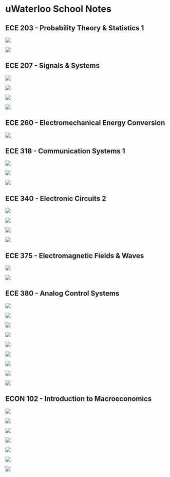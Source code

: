 # uWaterloo School Notes



## ECE 203 - Probability Theory & Statistics 1

<a href = "Probability&Statistics/Combinations&Permutations.html" target = "_blank" rel = "noopener noreferrer">![](https://img.shields.io/badge/Probability%20&%20Statistics-Combinations%20%26%20Permutations-cyan)</a>

<a href = "Probability&Statistics/Probability.html" target = "_blank" rel = "noopener noreferrer">![](https://img.shields.io/badge/Probability%20&%20Statistics-Probability-cyan)</a>



## ECE 207 -  Signals & Systems

<a href = "Signals&Systems/Energy&Power.html" target = "_blank" rel = "noopener noreferrer">![](https://img.shields.io/badge/Signals%20%26%20Systems-Energy%20&%20Power-orange)</a>

<a href = "Signals&Systems/LaplaceTransforms.html" target = "_blank" rel = "noopener noreferrer">![](https://img.shields.io/badge/Signals%20%26%20Systems-Laplace%20Transforms-orange)</a>

<a href = "Signals&Systems/FourierSeries&Transforms.html" target = "_blank" rel = "noopener noreferrer">![](https://img.shields.io/badge/Signals%20%26%20Systems-Fourier%20Series%20&%20Transforms-orange)</a>

<a href = "Signals&Systems/ZTransforms.html" target = "_blank" rel = "noopener noreferrer">![](https://img.shields.io/badge/Signals%20%26%20Systems-Z%20Transforms-orange)</a>



## ECE 260 - Electromechanical Energy Conversion

<a href = "PowerSystems/ACPower.html" target = "_blank" rel = "noopener noreferrer">![](https://img.shields.io/badge/Signals%20Systems-AC%20Power-goldenrod)</a>



## ECE 318 -  Communication Systems 1

<a href = "Signals&Systems/Energy&Power.html" target = "_blank" rel = "noopener noreferrer">![](https://img.shields.io/badge/Signals%20%26%20Systems-Energy%20&%20Power-orange)</a>

<a href = "Signals&Systems/FourierSeries&Transforms.html" target = "_blank" rel = "noopener noreferrer">![](https://img.shields.io/badge/Signals%20%26%20Systems-Fourier%20Series%20&%20Transforms-orange)</a>

<a href = "AnalogCommunication/Autocorrelation&Crosscorrelation.html" target = "_blank" rel = "noopener noreferrer">![](https://img.shields.io/badge/Analog%20Communication-Autocorrelation%20&%20Crosscorrelation-pink)</a>



## ECE 340 - Electronic Circuits 2

<a href = "Circuits/BJTs.html" target = "_blank" rel = "noopener noreferrer">![](https://img.shields.io/badge/Circuits-BJTs-brightgreen)</a>

<a href = "Circuits/MOSFETs.html" target = "_blank" rel = "noopener noreferrer">![](https://img.shields.io/badge/Circuits-MOSFETs-brightgreen)</a>

<a href = "Circuits/AnalysisOfTransistorAmplifiers.html" target = "_blank" rel = "noopener noreferrer">![](https://img.shields.io/badge/Circuits-Analysis%20Of%20Transistor%20Amplifiers-brightgreen)</a>

<a href = "Circuits/IntegratedCircuitAmplifiers.html" target = "_blank" rel = "noopener noreferrer">![](https://img.shields.io/badge/Circuits-Integrated%20Circuit%20Amplifiers-brightgreen)</a>



## ECE 375 - Electromagnetic Fields & Waves

<a href = "ElectromagneticWaves/SteadyStateWaves.html" target = "_blank" rel = "noopener noreferrer">![](https://img.shields.io/badge/Electromagnetic%20Waves-Steady%20State%20Waves-yellow)</a>

<a href = "ElectromagneticWaves/MaxwellsEquations.html" target = "_blank" rel = "noopener noreferrer">![](https://img.shields.io/badge/Electromagnetic%20Waves-Maxells%20Equations-yellow)</a>



## ECE 380 -  Analog Control Systems

<a href = "Signals&Systems/LaplaceTransforms.html" target = "_blank" rel = "noopener noreferrer">![](https://img.shields.io/badge/Signals%20%26%20Systems-Laplace%20Transforms-orange)</a>

<a href = "ControlSystems/BodePlots.html" target = "_blank" rel = "noopener noreferrer">![](https://img.shields.io/badge/Control%20Systems-Bode%20Plots-blue)</a>

<a href = "ControlSystems/FirstOrderSystems.html" target = "_blank" rel = "noopener noreferrer">![](https://img.shields.io/badge/Control%20Systems-First%20Order%20Systems-blue)</a>

<a href = "ControlSystems/SecondOrderSystems.html" target = "_blank" rel = "noopener noreferrer">![](https://img.shields.io/badge/Control%20Systems-Second%20Order%20Systems-blue)</a>

<a href = "ControlSystems/Stability.html" target = "_blank" rel = "noopener noreferrer">![](https://img.shields.io/badge/Control%20Systems-Stability-blue)</a>

<a href = "ControlSystems/ReferenceTracking.html" target = "_blank" rel = "noopener noreferrer">![](https://img.shields.io/badge/Control%20Systems-Reference%20Tracking-blue)</a>

<a href = "ControlSystems/RootLocus.html" target = "_blank" rel = "noopener noreferrer">![](https://img.shields.io/badge/Control%20Systems-Root%20Locus-blue)</a>

<a href = "ControlSystems/Lead&LagCompensators.html" target = "_blank" rel = "noopener noreferrer">![](https://img.shields.io/badge/Control%20Systems-Lead%20&%20Lag%20Compensators-blue)</a>

<a href = "ControlSystems/NyquistPlots.html" target = "_blank" rel = "noopener noreferrer">![](https://img.shields.io/badge/Control%20Systems-Nyquist%20Plots-blue)</a>



## ECON 102 - Introduction to Macroeconomics

<a href = "Economics/GrowthRates.html" target = "_blank" rel = "noopener noreferrer">![](https://img.shields.io/badge/Economics-Growth%20Rates-darkred)</a>

<a href = "Economics/TimeSeriesComponents.html" target = "_blank" rel = "noopener noreferrer">![](https://img.shields.io/badge/Economics-Time%20Series%20Components-darkred)</a>

<a href = "Economics/IndexNumbers.html" target = "_blank" rel = "noopener noreferrer">![](https://img.shields.io/badge/Economics-Index%20Numbers-darkred)</a>

<a href = "Economics/RealGDP.html" target = "_blank" rel = "noopener noreferrer">![](https://img.shields.io/badge/Economics-Real%20GDP-darkred)</a>

<a href = "Economics/Inflation.html" target = "_blank" rel = "noopener noreferrer">![](https://img.shields.io/badge/Economics-Inflation-darkred)</a>

<a href = "Economics/Unemployment.html" target = "_blank" rel = "noopener noreferrer">![](https://img.shields.io/badge/Economics-Unemployment-darkred)</a>

<a href = "Economics/Inequality.html" target = "_blank" rel = "noopener noreferrer">![](https://img.shields.io/badge/Economics-Inequality-darkred)</a>
